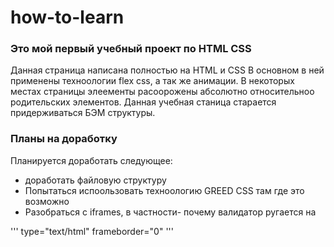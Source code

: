 # how-to-learn

### Это мой первый учебный проект по HTML CSS
  Данная страница написана полностью на HTML и CSS
  В основном в ней применены техноологии flex css, а так же анимации. В некоторых местах страницы элеементы расоорожены абсолютно относительноо родительских элементов.
  Данная учебная станица старается придерживаться БЭМ структуры.

### Планы на доработку
  Планируется доработать следующее:
  * доработать файловую структуру
  * Попытаться испоользовать техноологию GREED CSS там где это возможно
  * Разобраться с iframes, в частности- почему валидатор ругается на

  '''
        type="text/html"
        frameborder="0"
  '''
